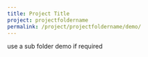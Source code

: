 ```yaml
---
title: Project Title
project: projectfoldername
permalink: /project/projectfoldername/demo/
---
```


use a sub folder demo if required
